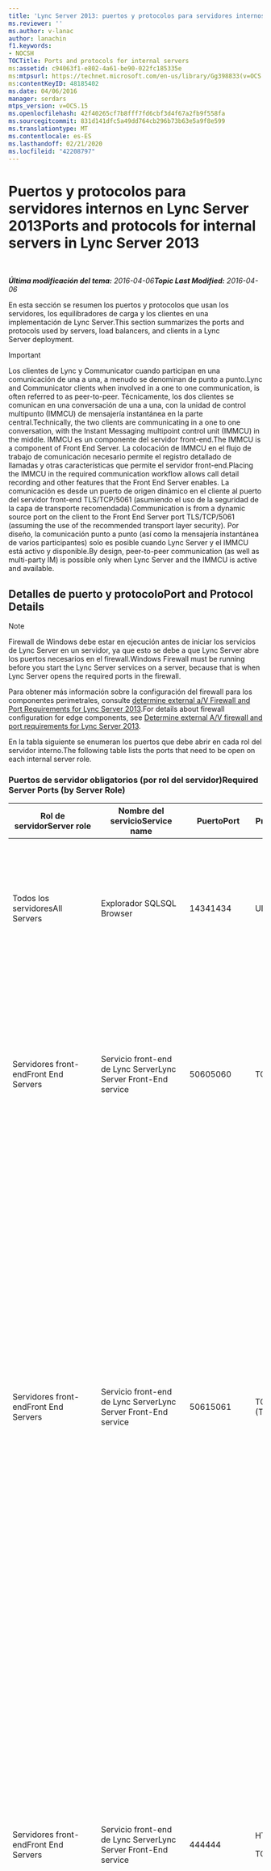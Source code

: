 ```yaml
---
title: 'Lync Server 2013: puertos y protocolos para servidores internos'
ms.reviewer: ''
ms.author: v-lanac
author: lanachin
f1.keywords:
- NOCSH
TOCTitle: Ports and protocols for internal servers
ms:assetid: c94063f1-e802-4a61-be90-022fc185335e
ms:mtpsurl: https://technet.microsoft.com/en-us/library/Gg398833(v=OCS.15)
ms:contentKeyID: 48185402
ms.date: 04/06/2016
manager: serdars
mtps_version: v=OCS.15
ms.openlocfilehash: 42f40265cf7b8fff7fd6cbf3d4f67a2fb9f558fa
ms.sourcegitcommit: 831d141dfc5a49dd764cb296b73b63e5a9f8e599
ms.translationtype: MT
ms.contentlocale: es-ES
ms.lasthandoff: 02/21/2020
ms.locfileid: "42208797"
---
```

<div data-xmlns="http://www.w3.org/1999/xhtml">

<div class="topic" data-xmlns="http://www.w3.org/1999/xhtml" data-msxsl="urn:schemas-microsoft-com:xslt" data-cs="https://msdn.microsoft.com/">

<div data-asp="https://msdn2.microsoft.com/asp">

# <a name="ports-and-protocols-for-internal-servers-in-lync-server-2013"></a><span data-ttu-id="689bd-102">Puertos y protocolos para servidores internos en Lync Server 2013</span><span class="sxs-lookup"><span data-stu-id="689bd-102">Ports and protocols for internal servers in Lync Server 2013</span></span>

</div>

<div id="mainSection">

<div id="mainBody">

<span> </span>

<span data-ttu-id="689bd-103">_**Última modificación del tema:** 2016-04-06_</span><span class="sxs-lookup"><span data-stu-id="689bd-103">_**Topic Last Modified:** 2016-04-06_</span></span>

<span data-ttu-id="689bd-104">En esta sección se resumen los puertos y protocolos que usan los servidores, los equilibradores de carga y los clientes en una implementación de Lync Server.</span><span class="sxs-lookup"><span data-stu-id="689bd-104">This section summarizes the ports and protocols used by servers, load balancers, and clients in a Lync Server deployment.</span></span>

<div>


> [!IMPORTANT]  
> <span data-ttu-id="689bd-105">Los clientes de Lync y Communicator cuando participan en una comunicación de una a una, a menudo se denominan de punto a punto.</span><span class="sxs-lookup"><span data-stu-id="689bd-105">Lync and Communicator clients when involved in a one to one communication, is often referred to as peer-to-peer.</span></span> <span data-ttu-id="689bd-106">Técnicamente, los dos clientes se comunican en una conversación de una a una, con la unidad de control multipunto (IMMCU) de mensajería instantánea en la parte central.</span><span class="sxs-lookup"><span data-stu-id="689bd-106">Technically, the two clients are communicating in a one to one conversation, with the Instant Messaging multipoint control unit (IMMCU) in the middle.</span></span> <span data-ttu-id="689bd-107">IMMCU es un componente del servidor front-end.</span><span class="sxs-lookup"><span data-stu-id="689bd-107">The IMMCU is a component of Front End Server.</span></span> <span data-ttu-id="689bd-108">La colocación de IMMCU en el flujo de trabajo de comunicación necesario permite el registro detallado de llamadas y otras características que permite el servidor front-end.</span><span class="sxs-lookup"><span data-stu-id="689bd-108">Placing the IMMCU in the required communication workflow allows call detail recording and other features that the Front End Server enables.</span></span> <span data-ttu-id="689bd-109">La comunicación es desde un puerto de origen dinámico en el cliente al puerto del servidor front-end TLS/TCP/5061 (asumiendo el uso de la seguridad de la capa de transporte recomendada).</span><span class="sxs-lookup"><span data-stu-id="689bd-109">Communication is from a dynamic source port on the client to the Front End Server port TLS/TCP/5061 (assuming the use of the recommended transport layer security).</span></span> <span data-ttu-id="689bd-110">Por diseño, la comunicación punto a punto (así como la mensajería instantánea de varios participantes) solo es posible cuando Lync Server y el IMMCU está activo y disponible.</span><span class="sxs-lookup"><span data-stu-id="689bd-110">By design, peer-to-peer communication (as well as multi-party IM) is possible only when Lync Server and the IMMCU is active and available.</span></span>



</div>

<div>

## <a name="port-and-protocol-details"></a><span data-ttu-id="689bd-111">Detalles de puerto y protocolo</span><span class="sxs-lookup"><span data-stu-id="689bd-111">Port and Protocol Details</span></span>

<div>


> [!NOTE]  
> <span data-ttu-id="689bd-112">Firewall de Windows debe estar en ejecución antes de iniciar los servicios de Lync Server en un servidor, ya que esto se debe a que Lync Server abre los puertos necesarios en el firewall.</span><span class="sxs-lookup"><span data-stu-id="689bd-112">Windows Firewall must be running before you start the Lync Server services on a server, because that is when Lync Server opens the required ports in the firewall.</span></span>



</div>

<span data-ttu-id="689bd-113">Para obtener más información sobre la configuración del firewall para los componentes perimetrales, consulte [determine external a/V Firewall and Port Requirements for Lync Server 2013](lync-server-2013-determine-external-a-v-firewall-and-port-requirements.md).</span><span class="sxs-lookup"><span data-stu-id="689bd-113">For details about firewall configuration for edge components, see [Determine external A/V firewall and port requirements for Lync Server 2013](lync-server-2013-determine-external-a-v-firewall-and-port-requirements.md).</span></span>

<span data-ttu-id="689bd-114">En la tabla siguiente se enumeran los puertos que debe abrir en cada rol del servidor interno.</span><span class="sxs-lookup"><span data-stu-id="689bd-114">The following table lists the ports that need to be open on each internal server role.</span></span>

### <a name="required-server-ports-by-server-role"></a><span data-ttu-id="689bd-115">Puertos de servidor obligatorios (por rol del servidor)</span><span class="sxs-lookup"><span data-stu-id="689bd-115">Required Server Ports (by Server Role)</span></span>

<table>
<colgroup>
<col style="width: 20%" />
<col style="width: 20%" />
<col style="width: 20%" />
<col style="width: 20%" />
<col style="width: 20%" />
</colgroup>
<thead>
<tr class="header">
<th><span data-ttu-id="689bd-116">Rol de servidor</span><span class="sxs-lookup"><span data-stu-id="689bd-116">Server role</span></span></th>
<th><span data-ttu-id="689bd-117">Nombre del servicio</span><span class="sxs-lookup"><span data-stu-id="689bd-117">Service name</span></span></th>
<th><span data-ttu-id="689bd-118">Puerto</span><span class="sxs-lookup"><span data-stu-id="689bd-118">Port</span></span></th>
<th><span data-ttu-id="689bd-119">Protocolo</span><span class="sxs-lookup"><span data-stu-id="689bd-119">Protocol</span></span></th>
<th><span data-ttu-id="689bd-120">Notas</span><span class="sxs-lookup"><span data-stu-id="689bd-120">Notes</span></span></th>
</tr>
</thead>
<tbody>
<tr class="odd">
<td><p><span data-ttu-id="689bd-121">Todos los servidores</span><span class="sxs-lookup"><span data-stu-id="689bd-121">All Servers</span></span></p></td>
<td><p><span data-ttu-id="689bd-122">Explorador SQL</span><span class="sxs-lookup"><span data-stu-id="689bd-122">SQL Browser</span></span></p></td>
<td><p><span data-ttu-id="689bd-123">1434</span><span class="sxs-lookup"><span data-stu-id="689bd-123">1434</span></span></p></td>
<td><p><span data-ttu-id="689bd-124">UDP</span><span class="sxs-lookup"><span data-stu-id="689bd-124">UDP</span></span></p></td>
<td><p><span data-ttu-id="689bd-125">Explorador SQL para la copia replicada local de la base de datos del almacén de administración central.</span><span class="sxs-lookup"><span data-stu-id="689bd-125">SQL Browser for the local replicated copy of the Central Management Store database.</span></span></p></td>
</tr>
<tr class="even">
<td><p><span data-ttu-id="689bd-126">Servidores front-end</span><span class="sxs-lookup"><span data-stu-id="689bd-126">Front End Servers</span></span></p></td>
<td><p><span data-ttu-id="689bd-127">Servicio front-end de Lync Server</span><span class="sxs-lookup"><span data-stu-id="689bd-127">Lync Server Front-End service</span></span></p></td>
<td><p><span data-ttu-id="689bd-128">5060</span><span class="sxs-lookup"><span data-stu-id="689bd-128">5060</span></span></p></td>
<td><p><span data-ttu-id="689bd-129">TCP</span><span class="sxs-lookup"><span data-stu-id="689bd-129">TCP</span></span></p></td>
<td><p><span data-ttu-id="689bd-130">Opcionalmente lo usan los servidores Standard Edition y front-end para rutas estáticas a servicios de confianza, como los servidores de control remoto de llamadas.</span><span class="sxs-lookup"><span data-stu-id="689bd-130">Optionally used by Standard Edition servers and Front End Servers for static routes to trusted services, such as remote call control servers.</span></span></p></td>
</tr>
<tr class="odd">
<td><p><span data-ttu-id="689bd-131">Servidores front-end</span><span class="sxs-lookup"><span data-stu-id="689bd-131">Front End Servers</span></span></p></td>
<td><p><span data-ttu-id="689bd-132">Servicio front-end de Lync Server</span><span class="sxs-lookup"><span data-stu-id="689bd-132">Lync Server Front-End service</span></span></p></td>
<td><p><span data-ttu-id="689bd-133">5061</span><span class="sxs-lookup"><span data-stu-id="689bd-133">5061</span></span></p></td>
<td><p><span data-ttu-id="689bd-134">TCP (TLS)</span><span class="sxs-lookup"><span data-stu-id="689bd-134">TCP (TLS)</span></span></p></td>
<td><p><span data-ttu-id="689bd-p102">Lo usan los servidores Standard Edition y los grupos de servidores front-end para todas la comunicaciones SIP internas entre los servidores (MTLS), para las comunicaciones SIP entre el cliente y del servidor (TLS) y para las comunicaciones entre los servidores front-end y los servidores de mediación (MTLS). También se usa para las comunicaciones con el servidor de supervisión.</span><span class="sxs-lookup"><span data-stu-id="689bd-p102">Used by Standard Edition servers and Front End pools for all internal SIP communications between servers (MTLS), for SIP communications between Server and Client (TLS) and for SIP communications between Front End Servers and Mediation Servers (MTLS). Also used for communications with Monitoring Server.</span></span></p></td>
</tr>
<tr class="even">
<td><p><span data-ttu-id="689bd-137">Servidores front-end</span><span class="sxs-lookup"><span data-stu-id="689bd-137">Front End Servers</span></span></p></td>
<td><p><span data-ttu-id="689bd-138">Servicio front-end de Lync Server</span><span class="sxs-lookup"><span data-stu-id="689bd-138">Lync Server Front-End service</span></span></p></td>
<td><p><span data-ttu-id="689bd-139">444</span><span class="sxs-lookup"><span data-stu-id="689bd-139">444</span></span></p></td>
<td><p><span data-ttu-id="689bd-140">HTTPS</span><span class="sxs-lookup"><span data-stu-id="689bd-140">HTTPS</span></span></p>
<p><span data-ttu-id="689bd-141">TCP</span><span class="sxs-lookup"><span data-stu-id="689bd-141">TCP</span></span></p></td>
<td><p><span data-ttu-id="689bd-142">Se usa para la comunicación HTTPS entre el foco (el componente de Lync Server que administra el estado de conferencia) y los servidores individuales.</span><span class="sxs-lookup"><span data-stu-id="689bd-142">Used for HTTPS communication between the Focus (the Lync Server component that manages conference state) and the individual servers.</span></span></p>
<p><span data-ttu-id="689bd-143">Este puerto también se usa para la comunicación TCP entre las aplicaciones de sucursal con funciones de supervivencia y los servidores front-end.</span><span class="sxs-lookup"><span data-stu-id="689bd-143">This port is also used for TCP communication between Survivable Branch Appliances and Front End Servers.</span></span></p></td>
</tr>
<tr class="odd">
<td><p><span data-ttu-id="689bd-144">Servidores front-end</span><span class="sxs-lookup"><span data-stu-id="689bd-144">Front End Servers</span></span></p></td>
<td><p><span data-ttu-id="689bd-145">Servicio front-end de Lync Server</span><span class="sxs-lookup"><span data-stu-id="689bd-145">Lync Server Front-End service</span></span></p></td>
<td><p><span data-ttu-id="689bd-146">135</span><span class="sxs-lookup"><span data-stu-id="689bd-146">135</span></span></p></td>
<td><p><span data-ttu-id="689bd-147">DCOM y llamada a procedimiento remoto (RPC)</span><span class="sxs-lookup"><span data-stu-id="689bd-147">DCOM and remote procedure call (RPC)</span></span></p></td>
<td><p><span data-ttu-id="689bd-148">Se usa para operaciones basadas en DCOM como la migración de los usuarios, la sincronización del replicador de usuarios y la sincronización de la libreta de direcciones.</span><span class="sxs-lookup"><span data-stu-id="689bd-148">Used for DCOM based operations such as Moving Users, User Replicator Synchronization, and Address Book Synchronization.</span></span></p></td>
</tr>
<tr class="even">
<td><p><span data-ttu-id="689bd-149">Servidores front-end</span><span class="sxs-lookup"><span data-stu-id="689bd-149">Front End Servers</span></span></p></td>
<td><p><span data-ttu-id="689bd-150">Servicio de conferencia de mensajería instantánea de Lync Server</span><span class="sxs-lookup"><span data-stu-id="689bd-150">Lync Server IM Conferencing service</span></span></p></td>
<td><p><span data-ttu-id="689bd-151">5062</span><span class="sxs-lookup"><span data-stu-id="689bd-151">5062</span></span></p></td>
<td><p><span data-ttu-id="689bd-152">TCP</span><span class="sxs-lookup"><span data-stu-id="689bd-152">TCP</span></span></p></td>
<td><p><span data-ttu-id="689bd-153">Se usa para las solicitudes SIP entrantes de las conferencias de mensajería instantánea.</span><span class="sxs-lookup"><span data-stu-id="689bd-153">Used for incoming SIP requests for instant messaging (IM) conferencing.</span></span></p></td>
</tr>
<tr class="odd">
<td><p><span data-ttu-id="689bd-154">Servidores front-end</span><span class="sxs-lookup"><span data-stu-id="689bd-154">Front End Servers</span></span></p></td>
<td><p><span data-ttu-id="689bd-155">Servicio de conferencia Web de Lync Server</span><span class="sxs-lookup"><span data-stu-id="689bd-155">Lync Server Web Conferencing service</span></span></p></td>
<td><p><span data-ttu-id="689bd-156">8057</span><span class="sxs-lookup"><span data-stu-id="689bd-156">8057</span></span></p></td>
<td><p><span data-ttu-id="689bd-157">TCP (TLS)</span><span class="sxs-lookup"><span data-stu-id="689bd-157">TCP (TLS)</span></span></p></td>
<td><p><span data-ttu-id="689bd-158">Se usa para escuchar las conexiones del Modelo de objetos compartidos persistentes (PSOM) desde un cliente.</span><span class="sxs-lookup"><span data-stu-id="689bd-158">Used to listen for Persistent Shared Object Model (PSOM) connections from client.</span></span></p></td>
</tr>
<tr class="even">
<td><p><span data-ttu-id="689bd-159">Servidores front-end</span><span class="sxs-lookup"><span data-stu-id="689bd-159">Front End Servers</span></span></p></td>
<td><p><span data-ttu-id="689bd-160">Servicio de compatibilidad con conferencias web de Lync Server</span><span class="sxs-lookup"><span data-stu-id="689bd-160">Lync Server Web Conferencing Compatibility service</span></span></p></td>
<td><p><span data-ttu-id="689bd-161">8058</span><span class="sxs-lookup"><span data-stu-id="689bd-161">8058</span></span></p></td>
<td><p><span data-ttu-id="689bd-162">TCP (TLS)</span><span class="sxs-lookup"><span data-stu-id="689bd-162">TCP (TLS)</span></span></p></td>
<td><p><span data-ttu-id="689bd-163">Se usa para escuchar las conexiones del modelo de objetos compartidos persistentes (PSOM) desde el cliente de Live Meeting y las versiones anteriores de Lync Server.</span><span class="sxs-lookup"><span data-stu-id="689bd-163">Used to listen for Persistent Shared Object Model (PSOM) connections from the Live Meeting client and previous versions of Lync Server.</span></span></p></td>
</tr>
<tr class="odd">
<td><p><span data-ttu-id="689bd-164">Servidores front-end</span><span class="sxs-lookup"><span data-stu-id="689bd-164">Front End Servers</span></span></p></td>
<td><p><span data-ttu-id="689bd-165">Servicio de conferencia de audio y vídeo de Lync Server</span><span class="sxs-lookup"><span data-stu-id="689bd-165">Lync Server Audio/Video Conferencing service</span></span></p></td>
<td><p><span data-ttu-id="689bd-166">5063</span><span class="sxs-lookup"><span data-stu-id="689bd-166">5063</span></span></p></td>
<td><p><span data-ttu-id="689bd-167">TCP</span><span class="sxs-lookup"><span data-stu-id="689bd-167">TCP</span></span></p></td>
<td><p><span data-ttu-id="689bd-168">Se usa para las solicitudes SIP entrantes de las conferencias de audio y vídeo (A/V).</span><span class="sxs-lookup"><span data-stu-id="689bd-168">Used for incoming SIP requests for audio/video (A/V) conferencing.</span></span></p></td>
</tr>
<tr class="even">
<td><p><span data-ttu-id="689bd-169">Servidores front-end</span><span class="sxs-lookup"><span data-stu-id="689bd-169">Front End Servers</span></span></p></td>
<td><p><span data-ttu-id="689bd-170">Servicio de conferencia de audio y vídeo de Lync Server</span><span class="sxs-lookup"><span data-stu-id="689bd-170">Lync Server Audio/Video Conferencing service</span></span></p></td>
<td><p><span data-ttu-id="689bd-171">57501-65535</span><span class="sxs-lookup"><span data-stu-id="689bd-171">57501-65535</span></span></p></td>
<td><p><span data-ttu-id="689bd-172">TCP/UDP</span><span class="sxs-lookup"><span data-stu-id="689bd-172">TCP/UDP</span></span></p></td>
<td><p><span data-ttu-id="689bd-173">Intervalo de puerto de medios usado para conferencias de vídeo.</span><span class="sxs-lookup"><span data-stu-id="689bd-173">Media port range used for video conferencing.</span></span></p></td>
</tr>
<tr class="odd">
<td><p><span data-ttu-id="689bd-174">Servidores front-end</span><span class="sxs-lookup"><span data-stu-id="689bd-174">Front End Servers</span></span></p></td>
<td><p><span data-ttu-id="689bd-175">Servicio de compatibilidad Web de Lync Server</span><span class="sxs-lookup"><span data-stu-id="689bd-175">Lync Server Web Compatibility service</span></span></p></td>
<td><p><span data-ttu-id="689bd-176">80</span><span class="sxs-lookup"><span data-stu-id="689bd-176">80</span></span></p></td>
<td><p><span data-ttu-id="689bd-177">HTTP</span><span class="sxs-lookup"><span data-stu-id="689bd-177">HTTP</span></span></p></td>
<td><p><span data-ttu-id="689bd-178">Se usa para la comunicación entre los servidores front-end y los FQDN (direcciones URL usadas por los componentes web IIS) cuando no se usa HTTPS.</span><span class="sxs-lookup"><span data-stu-id="689bd-178">Used for communication from Front End Servers to the web farm FQDNs (the URLs used by IIS web components) when HTTPS is not used.</span></span></p></td>
</tr>
<tr class="even">
<td><p><span data-ttu-id="689bd-179">Servidores front-end</span><span class="sxs-lookup"><span data-stu-id="689bd-179">Front End Servers</span></span></p></td>
<td><p><span data-ttu-id="689bd-180">Servicio de compatibilidad Web de Lync Server</span><span class="sxs-lookup"><span data-stu-id="689bd-180">Lync Server Web Compatibility service</span></span></p></td>
<td><p><span data-ttu-id="689bd-181">443</span><span class="sxs-lookup"><span data-stu-id="689bd-181">443</span></span></p></td>
<td><p><span data-ttu-id="689bd-182">HTTPS</span><span class="sxs-lookup"><span data-stu-id="689bd-182">HTTPS</span></span></p></td>
<td><p><span data-ttu-id="689bd-183">Se usa para la comunicación entre los servidores front-end y los FQDN de la granja de servidores web (direcciones URL usadas por los componentes web IIS).</span><span class="sxs-lookup"><span data-stu-id="689bd-183">Used for communication from Front End Servers to the web farm FQDNs (the URLs used by IIS web components).</span></span></p></td>
</tr>
<tr class="odd">
<td><p><span data-ttu-id="689bd-184">Servidores front-end</span><span class="sxs-lookup"><span data-stu-id="689bd-184">Front End Servers</span></span></p></td>
<td><p><span data-ttu-id="689bd-185">Servicio de compatibilidad Web de Lync Server</span><span class="sxs-lookup"><span data-stu-id="689bd-185">Lync Server Web Compatibility service</span></span></p></td>
<td><p><span data-ttu-id="689bd-186">8080</span><span class="sxs-lookup"><span data-stu-id="689bd-186">8080</span></span></p></td>
<td><p><span data-ttu-id="689bd-187">TCP y HTTP</span><span class="sxs-lookup"><span data-stu-id="689bd-187">TCP and HTTP</span></span></p></td>
<td><p><span data-ttu-id="689bd-188">Lo usan los componentes Web para el acceso externo.</span><span class="sxs-lookup"><span data-stu-id="689bd-188">Used by web components for external access.</span></span></p></td>
</tr>
<tr class="even">
<td><p><span data-ttu-id="689bd-189">Servidores front-end</span><span class="sxs-lookup"><span data-stu-id="689bd-189">Front End Servers</span></span></p></td>
<td><p><span data-ttu-id="689bd-190">Componente del servidor Web</span><span class="sxs-lookup"><span data-stu-id="689bd-190">Web server component</span></span></p></td>
<td><p><span data-ttu-id="689bd-191">4443</span><span class="sxs-lookup"><span data-stu-id="689bd-191">4443</span></span></p></td>
<td><p><span data-ttu-id="689bd-192">HTTPS</span><span class="sxs-lookup"><span data-stu-id="689bd-192">HTTPS</span></span></p></td>
<td><p><span data-ttu-id="689bd-193">HTTPS (desde proxy inverso) y comunicaciones entre grupos de servidores front-end de HTTPS para el inicio de sesión con detección automática.</span><span class="sxs-lookup"><span data-stu-id="689bd-193">HTTPS (from Reverse Proxy) and HTTPS Front End inter-pool communications for Autodiscover sign-in.</span></span></p></td>
</tr>
<tr class="odd">
<td><p><span data-ttu-id="689bd-194">Servidores front-end</span><span class="sxs-lookup"><span data-stu-id="689bd-194">Front End Servers</span></span></p></td>
<td><p><span data-ttu-id="689bd-195">Componente del servidor Web</span><span class="sxs-lookup"><span data-stu-id="689bd-195">Web server component</span></span></p></td>
<td><p><span data-ttu-id="689bd-196">8060</span><span class="sxs-lookup"><span data-stu-id="689bd-196">8060</span></span></p></td>
<td><p><span data-ttu-id="689bd-197">TCP (MTLS)</span><span class="sxs-lookup"><span data-stu-id="689bd-197">TCP (MTLS)</span></span></p></td>
<td></td>
</tr>
<tr class="even">
<td><p><span data-ttu-id="689bd-198">Servidores front-end</span><span class="sxs-lookup"><span data-stu-id="689bd-198">Front End Servers</span></span></p></td>
<td><p><span data-ttu-id="689bd-199">Componente del servidor Web</span><span class="sxs-lookup"><span data-stu-id="689bd-199">Web server component</span></span></p></td>
<td><p><span data-ttu-id="689bd-200">8061</span><span class="sxs-lookup"><span data-stu-id="689bd-200">8061</span></span></p></td>
<td><p><span data-ttu-id="689bd-201">TCP (MTLS)</span><span class="sxs-lookup"><span data-stu-id="689bd-201">TCP (MTLS)</span></span></p></td>
<td></td>
</tr>
<tr class="odd">
<td><p><span data-ttu-id="689bd-202">Servidores front-end</span><span class="sxs-lookup"><span data-stu-id="689bd-202">Front End Servers</span></span></p></td>
<td><p><span data-ttu-id="689bd-203">Componente de servicios de movilidad</span><span class="sxs-lookup"><span data-stu-id="689bd-203">Mobility Services component</span></span></p></td>
<td><p><span data-ttu-id="689bd-204">5086</span><span class="sxs-lookup"><span data-stu-id="689bd-204">5086</span></span></p></td>
<td><p><span data-ttu-id="689bd-205">TCP (MTLS)</span><span class="sxs-lookup"><span data-stu-id="689bd-205">TCP (MTLS)</span></span></p></td>
<td><p><span data-ttu-id="689bd-206">Puerto SIP usado por los procesos internos de Mobility Services</span><span class="sxs-lookup"><span data-stu-id="689bd-206">SIP port used by Mobility Services internal processes</span></span></p></td>
</tr>
<tr class="even">
<td><p><span data-ttu-id="689bd-207">Servidores front-end</span><span class="sxs-lookup"><span data-stu-id="689bd-207">Front End Servers</span></span></p></td>
<td><p><span data-ttu-id="689bd-208">Componente de servicios de movilidad</span><span class="sxs-lookup"><span data-stu-id="689bd-208">Mobility Services component</span></span></p></td>
<td><p><span data-ttu-id="689bd-209">5087</span><span class="sxs-lookup"><span data-stu-id="689bd-209">5087</span></span></p></td>
<td><p><span data-ttu-id="689bd-210">TCP (MTLS)</span><span class="sxs-lookup"><span data-stu-id="689bd-210">TCP (MTLS)</span></span></p></td>
<td><p><span data-ttu-id="689bd-211">Puerto SIP usado por los procesos internos de Mobility Services</span><span class="sxs-lookup"><span data-stu-id="689bd-211">SIP port used by Mobility Services internal processes</span></span></p></td>
</tr>
<tr class="odd">
<td><p><span data-ttu-id="689bd-212">Servidores front-end</span><span class="sxs-lookup"><span data-stu-id="689bd-212">Front End Servers</span></span></p></td>
<td><p><span data-ttu-id="689bd-213">Componente de servicios de movilidad</span><span class="sxs-lookup"><span data-stu-id="689bd-213">Mobility Services component</span></span></p></td>
<td><p><span data-ttu-id="689bd-214">443</span><span class="sxs-lookup"><span data-stu-id="689bd-214">443</span></span></p></td>
<td><p><span data-ttu-id="689bd-215">HTTPS</span><span class="sxs-lookup"><span data-stu-id="689bd-215">HTTPS</span></span></p></td>
<td></td>
</tr>
<tr class="even">
<td><p><span data-ttu-id="689bd-216">Servidores front-end</span><span class="sxs-lookup"><span data-stu-id="689bd-216">Front End Servers</span></span></p></td>
<td><p><span data-ttu-id="689bd-217">Servicio de operador de conferencia de Lync Server (Conferencia de acceso telefónico local)</span><span class="sxs-lookup"><span data-stu-id="689bd-217">Lync Server Conferencing Attendant service (dial-in conferencing)</span></span></p></td>
<td><p><span data-ttu-id="689bd-218">5064</span><span class="sxs-lookup"><span data-stu-id="689bd-218">5064</span></span></p></td>
<td><p><span data-ttu-id="689bd-219">TCP</span><span class="sxs-lookup"><span data-stu-id="689bd-219">TCP</span></span></p></td>
<td><p><span data-ttu-id="689bd-220">Se usa para las solicitudes SIP entrantes de las conferencias telefónicas.</span><span class="sxs-lookup"><span data-stu-id="689bd-220">Used for incoming SIP requests for dial-in conferencing.</span></span></p></td>
</tr>
<tr class="odd">
<td><p><span data-ttu-id="689bd-221">Servidores front-end</span><span class="sxs-lookup"><span data-stu-id="689bd-221">Front End Servers</span></span></p></td>
<td><p><span data-ttu-id="689bd-222">Servicio de operador de conferencia de Lync Server (Conferencia de acceso telefónico local)</span><span class="sxs-lookup"><span data-stu-id="689bd-222">Lync Server Conferencing Attendant service (dial-in conferencing)</span></span></p></td>
<td><p><span data-ttu-id="689bd-223">5072</span><span class="sxs-lookup"><span data-stu-id="689bd-223">5072</span></span></p></td>
<td><p><span data-ttu-id="689bd-224">TCP</span><span class="sxs-lookup"><span data-stu-id="689bd-224">TCP</span></span></p></td>
<td><p><span data-ttu-id="689bd-225">Se usa para las solicitudes SIP entrantes para el operador (llamadas de conferencia de acceso telefónico local).</span><span class="sxs-lookup"><span data-stu-id="689bd-225">Used for incoming SIP requests for Attendant (dial in conferencing).</span></span></p></td>
</tr>
<tr class="even">
<td><p><span data-ttu-id="689bd-226">Servidores front-end que también ejecutan un servidor de mediación instalado</span><span class="sxs-lookup"><span data-stu-id="689bd-226">Front End Servers that also run a Collocated Mediation Server</span></span></p></td>
<td><p><span data-ttu-id="689bd-227">Servicio de mediación de Lync Server</span><span class="sxs-lookup"><span data-stu-id="689bd-227">Lync Server Mediation service</span></span></p></td>
<td><p><span data-ttu-id="689bd-228">5070</span><span class="sxs-lookup"><span data-stu-id="689bd-228">5070</span></span></p></td>
<td><p><span data-ttu-id="689bd-229">TCP</span><span class="sxs-lookup"><span data-stu-id="689bd-229">TCP</span></span></p></td>
<td><p><span data-ttu-id="689bd-230">Lo usa el servidor de mediación para solicitudes entrantes desde el servidor front-end al servidor de mediación.</span><span class="sxs-lookup"><span data-stu-id="689bd-230">Used by the Mediation Server for incoming requests from the Front End Server to the Mediation Server.</span></span></p></td>
</tr>
<tr class="odd">
<td><p><span data-ttu-id="689bd-231">Servidores front-end que también ejecutan un servidor de mediación instalado</span><span class="sxs-lookup"><span data-stu-id="689bd-231">Front End Servers that also run a Collocated Mediation Server</span></span></p></td>
<td><p><span data-ttu-id="689bd-232">Servicio de mediación de Lync Server</span><span class="sxs-lookup"><span data-stu-id="689bd-232">Lync Server Mediation service</span></span></p></td>
<td><p><span data-ttu-id="689bd-233">5067</span><span class="sxs-lookup"><span data-stu-id="689bd-233">5067</span></span></p></td>
<td><p><span data-ttu-id="689bd-234">TCP (TLS)</span><span class="sxs-lookup"><span data-stu-id="689bd-234">TCP (TLS)</span></span></p></td>
<td><p><span data-ttu-id="689bd-235">Se usa para solicitudes SIP entrantes desde la puerta de enlace RTC al servidor de mediación.</span><span class="sxs-lookup"><span data-stu-id="689bd-235">Used for incoming SIP requests from the PSTN gateway to the Mediation Server.</span></span></p></td>
</tr>
<tr class="even">
<td><p><span data-ttu-id="689bd-236">Servidores front-end que también ejecutan un servidor de mediación instalado</span><span class="sxs-lookup"><span data-stu-id="689bd-236">Front End Servers that also run a Collocated Mediation Server</span></span></p></td>
<td><p><span data-ttu-id="689bd-237">Servicio de mediación de Lync Server</span><span class="sxs-lookup"><span data-stu-id="689bd-237">Lync Server Mediation service</span></span></p></td>
<td><p><span data-ttu-id="689bd-238">5068</span><span class="sxs-lookup"><span data-stu-id="689bd-238">5068</span></span></p></td>
<td><p><span data-ttu-id="689bd-239">TCP</span><span class="sxs-lookup"><span data-stu-id="689bd-239">TCP</span></span></p></td>
<td><p><span data-ttu-id="689bd-240">Se usa para solicitudes SIP entrantes desde la puerta de enlace RTC al servidor de mediación.</span><span class="sxs-lookup"><span data-stu-id="689bd-240">Used for incoming SIP requests from the PSTN gateway to the Mediation Server.</span></span></p></td>
</tr>
<tr class="odd">
<td><p><span data-ttu-id="689bd-241">Servidores front-end que también ejecutan un servidor de mediación instalado</span><span class="sxs-lookup"><span data-stu-id="689bd-241">Front End Servers that also run a Collocated Mediation Server</span></span></p></td>
<td><p><span data-ttu-id="689bd-242">Servicio de mediación de Lync Server</span><span class="sxs-lookup"><span data-stu-id="689bd-242">Lync Server Mediation service</span></span></p></td>
<td><p><span data-ttu-id="689bd-243">5081</span><span class="sxs-lookup"><span data-stu-id="689bd-243">5081</span></span></p></td>
<td><p><span data-ttu-id="689bd-244">TCP</span><span class="sxs-lookup"><span data-stu-id="689bd-244">TCP</span></span></p></td>
<td><p><span data-ttu-id="689bd-245">Se usa para solicitudes SIP salientes desde el servidor de mediación a la puerta de enlace RTC.</span><span class="sxs-lookup"><span data-stu-id="689bd-245">Used for outgoing SIP requests from the Mediation Server to the PSTN gateway.</span></span></p></td>
</tr>
<tr class="even">
<td><p><span data-ttu-id="689bd-246">Servidores front-end que también ejecutan un servidor de mediación instalado</span><span class="sxs-lookup"><span data-stu-id="689bd-246">Front End Servers that also run a Collocated Mediation Server</span></span></p></td>
<td><p><span data-ttu-id="689bd-247">Servicio de mediación de Lync Server</span><span class="sxs-lookup"><span data-stu-id="689bd-247">Lync Server Mediation service</span></span></p></td>
<td><p><span data-ttu-id="689bd-248">5082</span><span class="sxs-lookup"><span data-stu-id="689bd-248">5082</span></span></p></td>
<td><p><span data-ttu-id="689bd-249">TCP (TLS)</span><span class="sxs-lookup"><span data-stu-id="689bd-249">TCP (TLS)</span></span></p></td>
<td><p><span data-ttu-id="689bd-250">Se usa para solicitudes SIP salientes desde el servidor de mediación a la puerta de enlace RTC.</span><span class="sxs-lookup"><span data-stu-id="689bd-250">Used for outgoing SIP requests from the Mediation Server to the PSTN gateway.</span></span></p></td>
</tr>
<tr class="odd">
<td><p><span data-ttu-id="689bd-251">Servidores front-end</span><span class="sxs-lookup"><span data-stu-id="689bd-251">Front End Servers</span></span></p></td>
<td><p><span data-ttu-id="689bd-252">Servicio de uso compartido de aplicaciones de Lync Server</span><span class="sxs-lookup"><span data-stu-id="689bd-252">Lync Server Application Sharing service</span></span></p></td>
<td><p><span data-ttu-id="689bd-253">5065</span><span class="sxs-lookup"><span data-stu-id="689bd-253">5065</span></span></p></td>
<td><p><span data-ttu-id="689bd-254">TCP</span><span class="sxs-lookup"><span data-stu-id="689bd-254">TCP</span></span></p></td>
<td><p><span data-ttu-id="689bd-255">Se usa para las solicitudes de escucha SIP entrantes para compartir las aplicaciones.</span><span class="sxs-lookup"><span data-stu-id="689bd-255">Used for incoming SIP listening requests for application sharing.</span></span></p></td>
</tr>
<tr class="even">
<td><p><span data-ttu-id="689bd-256">Servidores front-end</span><span class="sxs-lookup"><span data-stu-id="689bd-256">Front End Servers</span></span></p></td>
<td><p><span data-ttu-id="689bd-257">Servicio de uso compartido de aplicaciones de Lync Server</span><span class="sxs-lookup"><span data-stu-id="689bd-257">Lync Server Application Sharing service</span></span></p></td>
<td><p><span data-ttu-id="689bd-258">49152-65535</span><span class="sxs-lookup"><span data-stu-id="689bd-258">49152-65535</span></span></p></td>
<td><p><span data-ttu-id="689bd-259">TCP</span><span class="sxs-lookup"><span data-stu-id="689bd-259">TCP</span></span></p></td>
<td><p><span data-ttu-id="689bd-260">Intervalo de puerto de medios usado para compartir aplicaciones.</span><span class="sxs-lookup"><span data-stu-id="689bd-260">Media port range used for application sharing.</span></span></p></td>
</tr>
<tr class="odd">
<td><p><span data-ttu-id="689bd-261">Servidores front-end</span><span class="sxs-lookup"><span data-stu-id="689bd-261">Front End Servers</span></span></p></td>
<td><p><span data-ttu-id="689bd-262">Servicio de anuncio de conferencia de Lync Server</span><span class="sxs-lookup"><span data-stu-id="689bd-262">Lync Server Conferencing Announcement service</span></span></p></td>
<td><p><span data-ttu-id="689bd-263">5073</span><span class="sxs-lookup"><span data-stu-id="689bd-263">5073</span></span></p></td>
<td><p><span data-ttu-id="689bd-264">TCP</span><span class="sxs-lookup"><span data-stu-id="689bd-264">TCP</span></span></p></td>
<td><p><span data-ttu-id="689bd-265">Se usa para las solicitudes SIP entrantes para el servicio de anuncio de conferencia de Lync Server (es decir, para las conferencias de acceso telefónico local).</span><span class="sxs-lookup"><span data-stu-id="689bd-265">Used for incoming SIP requests for the Lync Server Conferencing Announcement service (that is, for dial-in conferencing).</span></span></p></td>
</tr>
<tr class="even">
<td><p><span data-ttu-id="689bd-266">Servidores front-end</span><span class="sxs-lookup"><span data-stu-id="689bd-266">Front End Servers</span></span></p></td>
<td><p><span data-ttu-id="689bd-267">Servicio de estacionamiento de llamadas de Lync Server</span><span class="sxs-lookup"><span data-stu-id="689bd-267">Lync Server Call Park service</span></span></p></td>
<td><p><span data-ttu-id="689bd-268">5075</span><span class="sxs-lookup"><span data-stu-id="689bd-268">5075</span></span></p></td>
<td><p><span data-ttu-id="689bd-269">TCP</span><span class="sxs-lookup"><span data-stu-id="689bd-269">TCP</span></span></p></td>
<td><p><span data-ttu-id="689bd-270">Se usa para las solicitudes SIP entrantes de la aplicación Estacionamiento de llamadas.</span><span class="sxs-lookup"><span data-stu-id="689bd-270">Used for incoming SIP requests for the Call Park application.</span></span></p></td>
</tr>
<tr class="odd">
<td><p><span data-ttu-id="689bd-271">Servidores front-end</span><span class="sxs-lookup"><span data-stu-id="689bd-271">Front End Servers</span></span></p></td>
<td><p><span data-ttu-id="689bd-272">Servicio de prueba de audio de Lync Server</span><span class="sxs-lookup"><span data-stu-id="689bd-272">Lync Server Audio Test service</span></span></p></td>
<td><p><span data-ttu-id="689bd-273">5076</span><span class="sxs-lookup"><span data-stu-id="689bd-273">5076</span></span></p></td>
<td><p><span data-ttu-id="689bd-274">TCP</span><span class="sxs-lookup"><span data-stu-id="689bd-274">TCP</span></span></p></td>
<td><p><span data-ttu-id="689bd-275">Se usa para las solicitudes SIP entrantes del servicio de prueba de audio.</span><span class="sxs-lookup"><span data-stu-id="689bd-275">Used for incoming SIP requests for the Audio Test service.</span></span></p></td>
</tr>
<tr class="even">
<td><p><span data-ttu-id="689bd-276">Servidores front-end</span><span class="sxs-lookup"><span data-stu-id="689bd-276">Front End Servers</span></span></p></td>
<td><p><span data-ttu-id="689bd-277">No aplicable</span><span class="sxs-lookup"><span data-stu-id="689bd-277">Not applicable</span></span></p></td>
<td><p><span data-ttu-id="689bd-278">5066</span><span class="sxs-lookup"><span data-stu-id="689bd-278">5066</span></span></p></td>
<td><p><span data-ttu-id="689bd-279">TCP</span><span class="sxs-lookup"><span data-stu-id="689bd-279">TCP</span></span></p></td>
<td><p><span data-ttu-id="689bd-280">Se usa para la puerta de enlace 9-1-1 mejorado (E9-1-1) saliente</span><span class="sxs-lookup"><span data-stu-id="689bd-280">Used for outbound Enhanced 9-1-1 (E9-1-1) gateway.</span></span></p></td>
</tr>
<tr class="odd">
<td><p><span data-ttu-id="689bd-281">Servidores front-end</span><span class="sxs-lookup"><span data-stu-id="689bd-281">Front End Servers</span></span></p></td>
<td><p><span data-ttu-id="689bd-282">Servicio de grupo de respuesta de Lync Server</span><span class="sxs-lookup"><span data-stu-id="689bd-282">Lync Server Response Group service</span></span></p></td>
<td><p><span data-ttu-id="689bd-283">5071</span><span class="sxs-lookup"><span data-stu-id="689bd-283">5071</span></span></p></td>
<td><p><span data-ttu-id="689bd-284">TCP</span><span class="sxs-lookup"><span data-stu-id="689bd-284">TCP</span></span></p></td>
<td><p><span data-ttu-id="689bd-285">Se usa para las solicitudes SIP entrantes de la aplicación Grupo de respuesta.</span><span class="sxs-lookup"><span data-stu-id="689bd-285">Used for incoming SIP requests for the Response Group application.</span></span></p></td>
</tr>
<tr class="even">
<td><p><span data-ttu-id="689bd-286">Servidores front-end</span><span class="sxs-lookup"><span data-stu-id="689bd-286">Front End Servers</span></span></p></td>
<td><p><span data-ttu-id="689bd-287">Servicio de grupo de respuesta de Lync Server</span><span class="sxs-lookup"><span data-stu-id="689bd-287">Lync Server Response Group service</span></span></p></td>
<td><p><span data-ttu-id="689bd-288">8404</span><span class="sxs-lookup"><span data-stu-id="689bd-288">8404</span></span></p></td>
<td><p><span data-ttu-id="689bd-289">TCP (MTLS)</span><span class="sxs-lookup"><span data-stu-id="689bd-289">TCP (MTLS)</span></span></p></td>
<td><p><span data-ttu-id="689bd-290">Se usa para las solicitudes SIP entrantes de la aplicación Grupo de respuesta.</span><span class="sxs-lookup"><span data-stu-id="689bd-290">Used for incoming SIP requests for the Response Group application.</span></span></p></td>
</tr>
<tr class="odd">
<td><p><span data-ttu-id="689bd-291">Servidores front-end</span><span class="sxs-lookup"><span data-stu-id="689bd-291">Front End Servers</span></span></p></td>
<td><p><span data-ttu-id="689bd-292">Servicio de directiva de ancho de banda de Lync Server</span><span class="sxs-lookup"><span data-stu-id="689bd-292">Lync Server Bandwidth Policy Service</span></span></p></td>
<td><p><span data-ttu-id="689bd-293">5080</span><span class="sxs-lookup"><span data-stu-id="689bd-293">5080</span></span></p></td>
<td><p><span data-ttu-id="689bd-294">TCP</span><span class="sxs-lookup"><span data-stu-id="689bd-294">TCP</span></span></p></td>
<td><p><span data-ttu-id="689bd-295">Lo usa el servicio de directiva de ancho de banda del tráfico TURN perimetral A/V para el control de admisión de llamadas.</span><span class="sxs-lookup"><span data-stu-id="689bd-295">Used for call admission control by the Bandwidth Policy service for A/V Edge TURN traffic.</span></span></p></td>
</tr>
<tr class="even">
<td><p><span data-ttu-id="689bd-296">Servidores front-end</span><span class="sxs-lookup"><span data-stu-id="689bd-296">Front End Servers</span></span></p></td>
<td><p><span data-ttu-id="689bd-297">Servicio de directiva de ancho de banda de Lync Server</span><span class="sxs-lookup"><span data-stu-id="689bd-297">Lync Server Bandwidth Policy Service</span></span></p></td>
<td><p><span data-ttu-id="689bd-298">448</span><span class="sxs-lookup"><span data-stu-id="689bd-298">448</span></span></p></td>
<td><p><span data-ttu-id="689bd-299">TCP</span><span class="sxs-lookup"><span data-stu-id="689bd-299">TCP</span></span></p></td>
<td><p><span data-ttu-id="689bd-300">Se usa para el control de admisión de llamadas por el servicio de directiva de ancho de banda de Lync Server.</span><span class="sxs-lookup"><span data-stu-id="689bd-300">Used for call admission control by the Lync Server Bandwidth Policy Service.</span></span></p></td>
</tr>
<tr class="odd">
<td><p><span data-ttu-id="689bd-301">Servidores front-end donde reside el almacén de administración central</span><span class="sxs-lookup"><span data-stu-id="689bd-301">Front End Servers where the Central Management store resides</span></span></p></td>
<td><p><span data-ttu-id="689bd-302">Agente de replicador maestro de Microsoft Lync Server</span><span class="sxs-lookup"><span data-stu-id="689bd-302">Lync Server Master Replicator Agent service</span></span></p></td>
<td><p><span data-ttu-id="689bd-303">445</span><span class="sxs-lookup"><span data-stu-id="689bd-303">445</span></span></p></td>
<td><p><span data-ttu-id="689bd-304">TCP</span><span class="sxs-lookup"><span data-stu-id="689bd-304">TCP</span></span></p></td>
<td><p><span data-ttu-id="689bd-305">Se usa para insertar los datos de configuración desde el almacén de administración central en los servidores que ejecutan Lync Server.</span><span class="sxs-lookup"><span data-stu-id="689bd-305">Used to push configuration data from the Central Management store to servers running Lync Server.</span></span></p></td>
</tr>
<tr class="even">
<td><p><span data-ttu-id="689bd-306">Todos los servidores</span><span class="sxs-lookup"><span data-stu-id="689bd-306">All Servers</span></span></p></td>
<td><p><span data-ttu-id="689bd-307">Explorador SQL</span><span class="sxs-lookup"><span data-stu-id="689bd-307">SQL Browser</span></span></p></td>
<td><p><span data-ttu-id="689bd-308">1434</span><span class="sxs-lookup"><span data-stu-id="689bd-308">1434</span></span></p></td>
<td><p><span data-ttu-id="689bd-309">UDP</span><span class="sxs-lookup"><span data-stu-id="689bd-309">UDP</span></span></p></td>
<td><p><span data-ttu-id="689bd-310">Explorador SQL para la copia replicada local de los datos del almacén de administración central en la instancia local de SQL Server</span><span class="sxs-lookup"><span data-stu-id="689bd-310">SQL Browser for local replicated copy of Central Management store data in local SQL Server instance</span></span></p></td>
</tr>
<tr class="odd">
<td><p><span data-ttu-id="689bd-311">Todos los usuarios internos</span><span class="sxs-lookup"><span data-stu-id="689bd-311">All internal servers</span></span></p></td>
<td><p><span data-ttu-id="689bd-312">Varios</span><span class="sxs-lookup"><span data-stu-id="689bd-312">Various</span></span></p></td>
<td><p><span data-ttu-id="689bd-313">49152-57500</span><span class="sxs-lookup"><span data-stu-id="689bd-313">49152-57500</span></span></p></td>
<td><p><span data-ttu-id="689bd-314">TCP/UDP</span><span class="sxs-lookup"><span data-stu-id="689bd-314">TCP/UDP</span></span></p></td>
<td><p><span data-ttu-id="689bd-315">El intervalo de puerto de medios se usa para audioconferencias en todos los servidores internos.</span><span class="sxs-lookup"><span data-stu-id="689bd-315">Media port range used for audio conferencing on all internal servers.</span></span> <span data-ttu-id="689bd-316">Usada por todos los servidores que terminan audio: servidores front-end (para el servicio de operador de conferencia de Lync Server, el servicio de anuncio de conferencia de Lync Server y el servicio de conferencia de audio y vídeo de Lync Server) y el servidor de mediación.</span><span class="sxs-lookup"><span data-stu-id="689bd-316">Used by all servers that terminate audio: Front End Servers (for Lync Server Conferencing Attendant service, Lync Server Conferencing Announcement service, and Lync Server Audio/Video Conferencing service), and Mediation Server.</span></span></p></td>
</tr>
<tr class="even">
<td><p><span data-ttu-id="689bd-317">Servidores de Office Web Apps</span><span class="sxs-lookup"><span data-stu-id="689bd-317">Office Web Apps Servers</span></span></p></td>
<td></td>
<td><p><span data-ttu-id="689bd-318">443</span><span class="sxs-lookup"><span data-stu-id="689bd-318">443</span></span></p></td>
<td></td>
<td><p><span data-ttu-id="689bd-319">Se usa en Lync Server 2013 para conectarse a Office Web Apps Server.</span><span class="sxs-lookup"><span data-stu-id="689bd-319">Used by Lync Server 2013 to connect to Office Web Apps Server.</span></span></p></td>
</tr>
<tr class="odd">
<td><p><span data-ttu-id="689bd-320">Reparto</span><span class="sxs-lookup"><span data-stu-id="689bd-320">Directors</span></span></p></td>
<td><p><span data-ttu-id="689bd-321">Servicio front-end de Lync Server</span><span class="sxs-lookup"><span data-stu-id="689bd-321">Lync Server Front-End service</span></span></p></td>
<td><p><span data-ttu-id="689bd-322">5060</span><span class="sxs-lookup"><span data-stu-id="689bd-322">5060</span></span></p></td>
<td><p><span data-ttu-id="689bd-323">TCP</span><span class="sxs-lookup"><span data-stu-id="689bd-323">TCP</span></span></p></td>
<td><p><span data-ttu-id="689bd-324">Se usa opcionalmente para rutas estáticas a servicios de confianza, como los servidores de control remoto de llamadas.</span><span class="sxs-lookup"><span data-stu-id="689bd-324">Optionally used for static routes to trusted services, such as remote call control servers.</span></span></p></td>
</tr>
<tr class="even">
<td><p><span data-ttu-id="689bd-325">Reparto</span><span class="sxs-lookup"><span data-stu-id="689bd-325">Directors</span></span></p></td>
<td><p><span data-ttu-id="689bd-326">Servicio front-end de Lync Server</span><span class="sxs-lookup"><span data-stu-id="689bd-326">Lync Server Front-End service</span></span></p></td>
<td><p><span data-ttu-id="689bd-327">444</span><span class="sxs-lookup"><span data-stu-id="689bd-327">444</span></span></p></td>
<td><p><span data-ttu-id="689bd-328">HTTPS</span><span class="sxs-lookup"><span data-stu-id="689bd-328">HTTPS</span></span></p>
<p><span data-ttu-id="689bd-329">TCP</span><span class="sxs-lookup"><span data-stu-id="689bd-329">TCP</span></span></p></td>
<td><p><span data-ttu-id="689bd-330">Comunicación entre servidores front-end y director.</span><span class="sxs-lookup"><span data-stu-id="689bd-330">Inter-server communication between Front End and Director.</span></span> <span data-ttu-id="689bd-331">Además, la publicación de certificados de cliente (para los servidores front-end) o la validación si ya se ha publicado el certificado de cliente.</span><span class="sxs-lookup"><span data-stu-id="689bd-331">Additionally, client certificate publish (to Front End Servers) or validate if the client certificate has already been published.</span></span></p></td>
</tr>
<tr class="odd">
<td><p><span data-ttu-id="689bd-332">Reparto</span><span class="sxs-lookup"><span data-stu-id="689bd-332">Directors</span></span></p></td>
<td><p><span data-ttu-id="689bd-333">Servicio de compatibilidad Web de Lync Server</span><span class="sxs-lookup"><span data-stu-id="689bd-333">Lync Server Web Compatibility service</span></span></p></td>
<td><p><span data-ttu-id="689bd-334">80</span><span class="sxs-lookup"><span data-stu-id="689bd-334">80</span></span></p></td>
<td><p><span data-ttu-id="689bd-335">TCP</span><span class="sxs-lookup"><span data-stu-id="689bd-335">TCP</span></span></p></td>
<td><p><span data-ttu-id="689bd-p105">Se usa para la comunicación inicial desde los directores a los FQDN de la granja de servidores web (direcciones URL usadas por los componentes web IIS). En condiciones normales, cambiará a tráfico HTTPS usando el puerto 443 y el tipo de protocolo TCP.</span><span class="sxs-lookup"><span data-stu-id="689bd-p105">Used for initial communication from Directors to the web farm FQDNs (the URLs used by IIS web components). In normal operation, will switch to HTTPS traffic, using port 443 and protocol type TCP.</span></span></p></td>
</tr>
<tr class="even">
<td><p><span data-ttu-id="689bd-338">Reparto</span><span class="sxs-lookup"><span data-stu-id="689bd-338">Directors</span></span></p></td>
<td><p><span data-ttu-id="689bd-339">Servicio de compatibilidad Web de Lync Server</span><span class="sxs-lookup"><span data-stu-id="689bd-339">Lync Server Web Compatibility service</span></span></p></td>
<td><p><span data-ttu-id="689bd-340">443</span><span class="sxs-lookup"><span data-stu-id="689bd-340">443</span></span></p></td>
<td><p><span data-ttu-id="689bd-341">HTTPS</span><span class="sxs-lookup"><span data-stu-id="689bd-341">HTTPS</span></span></p></td>
<td><p><span data-ttu-id="689bd-342">Se usa para la comunicación desde los directores a los FQDN de la granja de servidores web (direcciones URL usadas por los componentes web IIS).</span><span class="sxs-lookup"><span data-stu-id="689bd-342">Used for communication from Directors to the web farm FQDNs (the URLs used by IIS web components).</span></span></p></td>
</tr>
<tr class="odd">
<td><p><span data-ttu-id="689bd-343">Reparto</span><span class="sxs-lookup"><span data-stu-id="689bd-343">Directors</span></span></p></td>
<td><p><span data-ttu-id="689bd-344">Servicio front-end de Lync Server</span><span class="sxs-lookup"><span data-stu-id="689bd-344">Lync Server Front-End service</span></span></p></td>
<td><p><span data-ttu-id="689bd-345">5061</span><span class="sxs-lookup"><span data-stu-id="689bd-345">5061</span></span></p></td>
<td><p><span data-ttu-id="689bd-346">TCP</span><span class="sxs-lookup"><span data-stu-id="689bd-346">TCP</span></span></p></td>
<td><p><span data-ttu-id="689bd-347">Se usa para comunicaciones internas entre servidores y para conexiones de cliente.</span><span class="sxs-lookup"><span data-stu-id="689bd-347">Used for internal communications between servers and for client connections.</span></span></p></td>
</tr>
<tr class="even">
<td><p><span data-ttu-id="689bd-348">Servidores de mediación</span><span class="sxs-lookup"><span data-stu-id="689bd-348">Mediation Servers</span></span></p></td>
<td><p><span data-ttu-id="689bd-349">Servicio de mediación de Lync Server</span><span class="sxs-lookup"><span data-stu-id="689bd-349">Lync Server Mediation service</span></span></p></td>
<td><p><span data-ttu-id="689bd-350">5070</span><span class="sxs-lookup"><span data-stu-id="689bd-350">5070</span></span></p></td>
<td><p><span data-ttu-id="689bd-351">TCP</span><span class="sxs-lookup"><span data-stu-id="689bd-351">TCP</span></span></p></td>
<td><p><span data-ttu-id="689bd-352">Lo usa el servidor de mediación para solicitudes entrantes desde el servidor front-end.</span><span class="sxs-lookup"><span data-stu-id="689bd-352">Used by the Mediation Server for incoming requests from the Front End Server.</span></span></p></td>
</tr>
<tr class="odd">
<td><p><span data-ttu-id="689bd-353">Servidores de mediación</span><span class="sxs-lookup"><span data-stu-id="689bd-353">Mediation Servers</span></span></p></td>
<td><p><span data-ttu-id="689bd-354">Servicio de mediación de Lync Server</span><span class="sxs-lookup"><span data-stu-id="689bd-354">Lync Server Mediation service</span></span></p></td>
<td><p><span data-ttu-id="689bd-355">5067</span><span class="sxs-lookup"><span data-stu-id="689bd-355">5067</span></span></p></td>
<td><p><span data-ttu-id="689bd-356">TCP (TLS)</span><span class="sxs-lookup"><span data-stu-id="689bd-356">TCP (TLS)</span></span></p></td>
<td><p><span data-ttu-id="689bd-357">Se usa para solicitudes SIP entrantes desde la puerta de enlace RTC.</span><span class="sxs-lookup"><span data-stu-id="689bd-357">Used for incoming SIP requests from the PSTN gateway.</span></span></p></td>
</tr>
<tr class="even">
<td><p><span data-ttu-id="689bd-358">Servidores de mediación</span><span class="sxs-lookup"><span data-stu-id="689bd-358">Mediation Servers</span></span></p></td>
<td><p><span data-ttu-id="689bd-359">Servicio de mediación de Lync Server</span><span class="sxs-lookup"><span data-stu-id="689bd-359">Lync Server Mediation service</span></span></p></td>
<td><p><span data-ttu-id="689bd-360">5068</span><span class="sxs-lookup"><span data-stu-id="689bd-360">5068</span></span></p></td>
<td><p><span data-ttu-id="689bd-361">TCP</span><span class="sxs-lookup"><span data-stu-id="689bd-361">TCP</span></span></p></td>
<td><p><span data-ttu-id="689bd-362">Se usa para solicitudes SIP entrantes desde la puerta de enlace RTC.</span><span class="sxs-lookup"><span data-stu-id="689bd-362">Used for incoming SIP requests from the PSTN gateway.</span></span></p></td>
</tr>
<tr class="odd">
<td><p><span data-ttu-id="689bd-363">Servidores de mediación</span><span class="sxs-lookup"><span data-stu-id="689bd-363">Mediation Servers</span></span></p></td>
<td><p><span data-ttu-id="689bd-364">Servicio de mediación de Lync Server</span><span class="sxs-lookup"><span data-stu-id="689bd-364">Lync Server Mediation service</span></span></p></td>
<td><p><span data-ttu-id="689bd-365">5070</span><span class="sxs-lookup"><span data-stu-id="689bd-365">5070</span></span></p></td>
<td><p><span data-ttu-id="689bd-366">TCP (MTLS)</span><span class="sxs-lookup"><span data-stu-id="689bd-366">TCP (MTLS)</span></span></p></td>
<td><p><span data-ttu-id="689bd-367">Se usa para solicitudes SIP desde los servidores front-end.</span><span class="sxs-lookup"><span data-stu-id="689bd-367">Used for SIP requests from the Front End Servers.</span></span></p></td>
</tr>
<tr class="even">
<td><p><span data-ttu-id="689bd-368">Servidor front-end de chat persistente</span><span class="sxs-lookup"><span data-stu-id="689bd-368">Persistent Chat Front End Server</span></span></p></td>
<td><p><span data-ttu-id="689bd-369">SIP de chat persistente</span><span class="sxs-lookup"><span data-stu-id="689bd-369">Persistent Chat SIP</span></span></p></td>
<td><p><span data-ttu-id="689bd-370">5041</span><span class="sxs-lookup"><span data-stu-id="689bd-370">5041</span></span></p></td>
<td><p><span data-ttu-id="689bd-371">TCP (MTLS)</span><span class="sxs-lookup"><span data-stu-id="689bd-371">TCP (MTLS)</span></span></p></td>
<td></td>
</tr>
<tr class="odd">
<td><p><span data-ttu-id="689bd-372">Servidor front-end de chat persistente</span><span class="sxs-lookup"><span data-stu-id="689bd-372">Persistent Chat Front End Server</span></span></p></td>
<td><p><span data-ttu-id="689bd-373">Chat persistente Windows Communication Foundation (WCF)</span><span class="sxs-lookup"><span data-stu-id="689bd-373">Persistent Chat Windows Communication Foundation (WCF)</span></span></p></td>
<td><p><span data-ttu-id="689bd-374">881</span><span class="sxs-lookup"><span data-stu-id="689bd-374">881</span></span></p></td>
<td><p><span data-ttu-id="689bd-375">TCP (TLS) y TCP (MTLS)</span><span class="sxs-lookup"><span data-stu-id="689bd-375">TCP (TLS) and TCP (MTLS)</span></span></p></td>
<td></td>
</tr>
<tr class="even">
<td><p><span data-ttu-id="689bd-376">Servidor front-end de chat persistente</span><span class="sxs-lookup"><span data-stu-id="689bd-376">Persistent Chat Front End Server</span></span></p></td>
<td><p><span data-ttu-id="689bd-377">Servicio de transferencia de archivos de chat persistente</span><span class="sxs-lookup"><span data-stu-id="689bd-377">Persistent Chat File Transfer Service</span></span></p></td>
<td><p><span data-ttu-id="689bd-378">443</span><span class="sxs-lookup"><span data-stu-id="689bd-378">443</span></span></p></td>
<td><p><span data-ttu-id="689bd-379">TCP (TLS)</span><span class="sxs-lookup"><span data-stu-id="689bd-379">TCP (TLS)</span></span></p></td>
<td></td>
</tr>
</tbody>
</table>


<div>


> [!NOTE]  
> <span data-ttu-id="689bd-380">Algunos escenarios de control remoto de llamadas requieren una conexión entre el servidor front-end o el director y la PBX.</span><span class="sxs-lookup"><span data-stu-id="689bd-380">Some remote call control scenarios require a TCP connection between the Front End Server or Director and the PBX.</span></span> <span data-ttu-id="689bd-381">Aunque Lync Server ya no usa el puerto TCP 5060, durante la implementación de control remoto de llamadas, se crea una configuración de servidor de confianza, que asocia el FQDN del servidor de línea RCC con el puerto TCP que el director o el servidor front-end usará para conectarse al sistema PBX.</span><span class="sxs-lookup"><span data-stu-id="689bd-381">Although Lync Server no longer uses TCP port 5060, during remote call control deployment you create a trusted server configuration, which associates the RCC Line Server FQDN with the TCP port that the Front End Server or Director will use to connect to the PBX system.</span></span> <span data-ttu-id="689bd-382">Para obtener más información, consulte el cmdlet <STRONG>CsTrustedApplicationComputer</STRONG> en la documentación del shell de administración de Lync Server.</span><span class="sxs-lookup"><span data-stu-id="689bd-382">For details, see the <STRONG>CsTrustedApplicationComputer</STRONG> cmdlet in the Lync Server Management Shell documentation.</span></span>



</div>

<span data-ttu-id="689bd-383">Para los grupos de servidores que solo usan equilibrio de carga de hardware (no equilibrio de carga de DNS), en la siguiente tabla se muestran los puertos que necesitan para abrir los equilibradores de carga de hardware.</span><span class="sxs-lookup"><span data-stu-id="689bd-383">For your pools that use only hardware load balancing (not DNS load balancing), the following table shows the ports that need to open the hardware load balancers.</span></span>

### <a name="hardware-load-balancer-ports-if-using-only-hardware-load-balancing"></a><span data-ttu-id="689bd-384">Puertos del equilibrador de carga de hardware si solo usa equilibrio de carga de hardware</span><span class="sxs-lookup"><span data-stu-id="689bd-384">Hardware Load Balancer Ports if Using Only Hardware Load Balancing</span></span>

<table>
<colgroup>
<col style="width: 33%" />
<col style="width: 33%" />
<col style="width: 33%" />
</colgroup>
<thead>
<tr class="header">
<th><span data-ttu-id="689bd-385">Equilibrador de carga</span><span class="sxs-lookup"><span data-stu-id="689bd-385">Load Balancer</span></span></th>
<th><span data-ttu-id="689bd-386">Puerto</span><span class="sxs-lookup"><span data-stu-id="689bd-386">Port</span></span></th>
<th><span data-ttu-id="689bd-387">Protocolo</span><span class="sxs-lookup"><span data-stu-id="689bd-387">Protocol</span></span></th>
</tr>
</thead>
<tbody>
<tr class="odd">
<td><p><span data-ttu-id="689bd-388">Equilibrador de carga del servidor front-end</span><span class="sxs-lookup"><span data-stu-id="689bd-388">Front End Server load balancer</span></span></p></td>
<td><p><span data-ttu-id="689bd-389">5061</span><span class="sxs-lookup"><span data-stu-id="689bd-389">5061</span></span></p></td>
<td><p><span data-ttu-id="689bd-390">TCP (TLS)</span><span class="sxs-lookup"><span data-stu-id="689bd-390">TCP (TLS)</span></span></p></td>
</tr>
<tr class="even">
<td><p><span data-ttu-id="689bd-391">Equilibrador de carga del servidor front-end</span><span class="sxs-lookup"><span data-stu-id="689bd-391">Front End Server load balancer</span></span></p></td>
<td><p><span data-ttu-id="689bd-392">444</span><span class="sxs-lookup"><span data-stu-id="689bd-392">444</span></span></p></td>
<td><p><span data-ttu-id="689bd-393">HTTPS</span><span class="sxs-lookup"><span data-stu-id="689bd-393">HTTPS</span></span></p></td>
</tr>
<tr class="odd">
<td><p><span data-ttu-id="689bd-394">Equilibrador de carga del servidor front-end</span><span class="sxs-lookup"><span data-stu-id="689bd-394">Front End Server load balancer</span></span></p></td>
<td><p><span data-ttu-id="689bd-395">135</span><span class="sxs-lookup"><span data-stu-id="689bd-395">135</span></span></p></td>
<td><p><span data-ttu-id="689bd-396">DCOM y llamada a procedimiento remoto (RPC)</span><span class="sxs-lookup"><span data-stu-id="689bd-396">DCOM and remote procedure call (RPC)</span></span></p></td>
</tr>
<tr class="even">
<td><p><span data-ttu-id="689bd-397">Equilibrador de carga del servidor front-end</span><span class="sxs-lookup"><span data-stu-id="689bd-397">Front End Server load balancer</span></span></p></td>
<td><p><span data-ttu-id="689bd-398">80</span><span class="sxs-lookup"><span data-stu-id="689bd-398">80</span></span></p></td>
<td><p><span data-ttu-id="689bd-399">HTTP</span><span class="sxs-lookup"><span data-stu-id="689bd-399">HTTP</span></span></p></td>
</tr>
<tr class="odd">
<td><p><span data-ttu-id="689bd-400">Equilibrador de carga del servidor front-end</span><span class="sxs-lookup"><span data-stu-id="689bd-400">Front End Server load balancer</span></span></p></td>
<td><p><span data-ttu-id="689bd-401">8080</span><span class="sxs-lookup"><span data-stu-id="689bd-401">8080</span></span></p></td>
<td><p><span data-ttu-id="689bd-402">TCP - Recuperación cliente y dispositivo del certificado raíz del servidor de front-end – clientes y dispositivos autenticados por NTLM</span><span class="sxs-lookup"><span data-stu-id="689bd-402">TCP - Client and device retrieval of root certificate from Front End Server – clients and devices authenticated by NTLM</span></span></p></td>
</tr>
<tr class="even">
<td><p><span data-ttu-id="689bd-403">Equilibrador de carga del servidor front-end</span><span class="sxs-lookup"><span data-stu-id="689bd-403">Front End Server load balancer</span></span></p></td>
<td><p><span data-ttu-id="689bd-404">443</span><span class="sxs-lookup"><span data-stu-id="689bd-404">443</span></span></p></td>
<td><p><span data-ttu-id="689bd-405">HTTPS</span><span class="sxs-lookup"><span data-stu-id="689bd-405">HTTPS</span></span></p></td>
</tr>
<tr class="odd">
<td><p><span data-ttu-id="689bd-406">Equilibrador de carga del servidor front-end</span><span class="sxs-lookup"><span data-stu-id="689bd-406">Front End Server load balancer</span></span></p></td>
<td><p><span data-ttu-id="689bd-407">4443</span><span class="sxs-lookup"><span data-stu-id="689bd-407">4443</span></span></p></td>
<td><p><span data-ttu-id="689bd-408">HTTPS (desde proxy inverso)</span><span class="sxs-lookup"><span data-stu-id="689bd-408">HTTPS (from reverse proxy)</span></span></p></td>
</tr>
<tr class="even">
<td><p><span data-ttu-id="689bd-409">Equilibrador de carga del servidor front-end</span><span class="sxs-lookup"><span data-stu-id="689bd-409">Front End Server load balancer</span></span></p></td>
<td><p><span data-ttu-id="689bd-410">5072</span><span class="sxs-lookup"><span data-stu-id="689bd-410">5072</span></span></p></td>
<td><p><span data-ttu-id="689bd-411">TCP</span><span class="sxs-lookup"><span data-stu-id="689bd-411">TCP</span></span></p></td>
</tr>
<tr class="odd">
<td><p><span data-ttu-id="689bd-412">Equilibrador de carga del servidor front-end</span><span class="sxs-lookup"><span data-stu-id="689bd-412">Front End Server load balancer</span></span></p></td>
<td><p><span data-ttu-id="689bd-413">5073</span><span class="sxs-lookup"><span data-stu-id="689bd-413">5073</span></span></p></td>
<td><p><span data-ttu-id="689bd-414">TCP</span><span class="sxs-lookup"><span data-stu-id="689bd-414">TCP</span></span></p></td>
</tr>
<tr class="even">
<td><p><span data-ttu-id="689bd-415">Equilibrador de carga del servidor front-end</span><span class="sxs-lookup"><span data-stu-id="689bd-415">Front End Server load balancer</span></span></p></td>
<td><p><span data-ttu-id="689bd-416">5075</span><span class="sxs-lookup"><span data-stu-id="689bd-416">5075</span></span></p></td>
<td><p><span data-ttu-id="689bd-417">TCP</span><span class="sxs-lookup"><span data-stu-id="689bd-417">TCP</span></span></p></td>
</tr>
<tr class="odd">
<td><p><span data-ttu-id="689bd-418">Equilibrador de carga del servidor front-end</span><span class="sxs-lookup"><span data-stu-id="689bd-418">Front End Server load balancer</span></span></p></td>
<td><p><span data-ttu-id="689bd-419">5076</span><span class="sxs-lookup"><span data-stu-id="689bd-419">5076</span></span></p></td>
<td><p><span data-ttu-id="689bd-420">TCP</span><span class="sxs-lookup"><span data-stu-id="689bd-420">TCP</span></span></p></td>
</tr>
<tr class="even">
<td><p><span data-ttu-id="689bd-421">Equilibrador de carga del servidor front-end</span><span class="sxs-lookup"><span data-stu-id="689bd-421">Front End Server load balancer</span></span></p></td>
<td><p><span data-ttu-id="689bd-422">5071</span><span class="sxs-lookup"><span data-stu-id="689bd-422">5071</span></span></p></td>
<td><p><span data-ttu-id="689bd-423">TCP</span><span class="sxs-lookup"><span data-stu-id="689bd-423">TCP</span></span></p></td>
</tr>
<tr class="odd">
<td><p><span data-ttu-id="689bd-424">Equilibrador de carga del servidor front-end</span><span class="sxs-lookup"><span data-stu-id="689bd-424">Front End Server load balancer</span></span></p></td>
<td><p><span data-ttu-id="689bd-425">5080</span><span class="sxs-lookup"><span data-stu-id="689bd-425">5080</span></span></p></td>
<td><p><span data-ttu-id="689bd-426">TCP</span><span class="sxs-lookup"><span data-stu-id="689bd-426">TCP</span></span></p></td>
</tr>
<tr class="even">
<td><p><span data-ttu-id="689bd-427">Equilibrador de carga del servidor front-end</span><span class="sxs-lookup"><span data-stu-id="689bd-427">Front End Server load balancer</span></span></p></td>
<td><p><span data-ttu-id="689bd-428">448</span><span class="sxs-lookup"><span data-stu-id="689bd-428">448</span></span></p></td>
<td><p><span data-ttu-id="689bd-429">TCP</span><span class="sxs-lookup"><span data-stu-id="689bd-429">TCP</span></span></p></td>
</tr>
<tr class="odd">
<td><p><span data-ttu-id="689bd-430">Equilibrador de carga del servidor de mediación</span><span class="sxs-lookup"><span data-stu-id="689bd-430">Mediation Server load balancer</span></span></p></td>
<td><p><span data-ttu-id="689bd-431">5070</span><span class="sxs-lookup"><span data-stu-id="689bd-431">5070</span></span></p></td>
<td><p><span data-ttu-id="689bd-432">TCP</span><span class="sxs-lookup"><span data-stu-id="689bd-432">TCP</span></span></p></td>
</tr>
<tr class="even">
<td><p><span data-ttu-id="689bd-433">Equilibrador de carga del servidor front-end (si el grupo también ejecuta el servidor de mediación)</span><span class="sxs-lookup"><span data-stu-id="689bd-433">Front End Server load balancer (if the pool also runs Mediation Server)</span></span></p></td>
<td><p><span data-ttu-id="689bd-434">5070</span><span class="sxs-lookup"><span data-stu-id="689bd-434">5070</span></span></p></td>
<td><p><span data-ttu-id="689bd-435">TCP</span><span class="sxs-lookup"><span data-stu-id="689bd-435">TCP</span></span></p></td>
</tr>
<tr class="odd">
<td><p><span data-ttu-id="689bd-436">Equilibrador de carga del director</span><span class="sxs-lookup"><span data-stu-id="689bd-436">Director load balancer</span></span></p></td>
<td><p><span data-ttu-id="689bd-437">443</span><span class="sxs-lookup"><span data-stu-id="689bd-437">443</span></span></p></td>
<td><p><span data-ttu-id="689bd-438">HTTPS</span><span class="sxs-lookup"><span data-stu-id="689bd-438">HTTPS</span></span></p></td>
</tr>
<tr class="even">
<td><p><span data-ttu-id="689bd-439">Equilibrador de carga del director</span><span class="sxs-lookup"><span data-stu-id="689bd-439">Director load balancer</span></span></p></td>
<td><p><span data-ttu-id="689bd-440">444</span><span class="sxs-lookup"><span data-stu-id="689bd-440">444</span></span></p></td>
<td><p><span data-ttu-id="689bd-441">HTTPS</span><span class="sxs-lookup"><span data-stu-id="689bd-441">HTTPS</span></span></p></td>
</tr>
<tr class="odd">
<td><p><span data-ttu-id="689bd-442">Equilibrador de carga del director</span><span class="sxs-lookup"><span data-stu-id="689bd-442">Director load balancer</span></span></p></td>
<td><p><span data-ttu-id="689bd-443">5061</span><span class="sxs-lookup"><span data-stu-id="689bd-443">5061</span></span></p></td>
<td><p><span data-ttu-id="689bd-444">TCP</span><span class="sxs-lookup"><span data-stu-id="689bd-444">TCP</span></span></p></td>
</tr>
<tr class="even">
<td><p><span data-ttu-id="689bd-445">Equilibrador de carga del director</span><span class="sxs-lookup"><span data-stu-id="689bd-445">Director load balancer</span></span></p></td>
<td><p><span data-ttu-id="689bd-446">4443</span><span class="sxs-lookup"><span data-stu-id="689bd-446">4443</span></span></p></td>
<td><p><span data-ttu-id="689bd-447">HTTPS (desde proxy inverso)</span><span class="sxs-lookup"><span data-stu-id="689bd-447">HTTPS (from reverse proxy)</span></span></p></td>
</tr>
</tbody>
</table>


<span data-ttu-id="689bd-p107">Los grupos de servidores front-end y de directores que usan equilibrio de carga de DNS también deben tener implementado un equilibrador de carga de hardware. En la siguiente tabla se muestran los puertos que se deben abrir en estos equilibradores de carga de hardware.</span><span class="sxs-lookup"><span data-stu-id="689bd-p107">Your Front End pools and Director pools that use DNS load balancing also must have a hardware load balancer deployed. The following table shows the ports that need to be open on these hardware load balancers.</span></span>

### <a name="hardware-load-balancer-ports-if-using-dns-load-balancing"></a><span data-ttu-id="689bd-450">Puertos del equilibrador de carga de hardware si usa equilibrio de carga de DNS</span><span class="sxs-lookup"><span data-stu-id="689bd-450">Hardware Load Balancer Ports if Using DNS Load Balancing</span></span>

<table>
<colgroup>
<col style="width: 33%" />
<col style="width: 33%" />
<col style="width: 33%" />
</colgroup>
<thead>
<tr class="header">
<th><span data-ttu-id="689bd-451">Equilibrador de carga</span><span class="sxs-lookup"><span data-stu-id="689bd-451">Load Balancer</span></span></th>
<th><span data-ttu-id="689bd-452">Puerto</span><span class="sxs-lookup"><span data-stu-id="689bd-452">Port</span></span></th>
<th><span data-ttu-id="689bd-453">Protocolo</span><span class="sxs-lookup"><span data-stu-id="689bd-453">Protocol</span></span></th>
</tr>
</thead>
<tbody>
<tr class="odd">
<td><p><span data-ttu-id="689bd-454">Equilibrador de carga del servidor front-end</span><span class="sxs-lookup"><span data-stu-id="689bd-454">Front End Server load balancer</span></span></p></td>
<td><p><span data-ttu-id="689bd-455">80</span><span class="sxs-lookup"><span data-stu-id="689bd-455">80</span></span></p></td>
<td><p><span data-ttu-id="689bd-456">HTTP</span><span class="sxs-lookup"><span data-stu-id="689bd-456">HTTP</span></span></p></td>
</tr>
<tr class="even">
<td><p><span data-ttu-id="689bd-457">Equilibrador de carga del servidor front-end</span><span class="sxs-lookup"><span data-stu-id="689bd-457">Front End Server load balancer</span></span></p></td>
<td><p><span data-ttu-id="689bd-458">443</span><span class="sxs-lookup"><span data-stu-id="689bd-458">443</span></span></p></td>
<td><p><span data-ttu-id="689bd-459">HTTPS</span><span class="sxs-lookup"><span data-stu-id="689bd-459">HTTPS</span></span></p></td>
</tr>
<tr class="odd">
<td><p><span data-ttu-id="689bd-460">Equilibrador de carga del servidor front-end</span><span class="sxs-lookup"><span data-stu-id="689bd-460">Front End Server load balancer</span></span></p></td>
<td><p><span data-ttu-id="689bd-461">8080</span><span class="sxs-lookup"><span data-stu-id="689bd-461">8080</span></span></p></td>
<td><p><span data-ttu-id="689bd-462">TCP - Recuperación cliente y dispositivo del certificado raíz del servidor de front-end – clientes y dispositivos autenticados por NTLM</span><span class="sxs-lookup"><span data-stu-id="689bd-462">TCP - Client and device retrieval of root certificate from Front End Server – clients and devices authenticated by NTLM</span></span></p></td>
</tr>
<tr class="even">
<td><p><span data-ttu-id="689bd-463">Equilibrador de carga del servidor front-end</span><span class="sxs-lookup"><span data-stu-id="689bd-463">Front End Server load balancer</span></span></p></td>
<td><p><span data-ttu-id="689bd-464">4443</span><span class="sxs-lookup"><span data-stu-id="689bd-464">4443</span></span></p></td>
<td><p><span data-ttu-id="689bd-465">HTTPS (desde proxy inverso)</span><span class="sxs-lookup"><span data-stu-id="689bd-465">HTTPS (from reverse proxy)</span></span></p></td>
</tr>
<tr class="odd">
<td><p><span data-ttu-id="689bd-466">Equilibrador de carga del director</span><span class="sxs-lookup"><span data-stu-id="689bd-466">Director load balancer</span></span></p></td>
<td><p><span data-ttu-id="689bd-467">443</span><span class="sxs-lookup"><span data-stu-id="689bd-467">443</span></span></p></td>
<td><p><span data-ttu-id="689bd-468">HTTPS</span><span class="sxs-lookup"><span data-stu-id="689bd-468">HTTPS</span></span></p></td>
</tr>
<tr class="even">
<td> </td>
<td> </td>
<td> </td>
</tr>
<tr class="odd">
<td><p><span data-ttu-id="689bd-469">Equilibrador de carga del director</span><span class="sxs-lookup"><span data-stu-id="689bd-469">Director load balancer</span></span></p></td>
<td><p><span data-ttu-id="689bd-470">4443</span><span class="sxs-lookup"><span data-stu-id="689bd-470">4443</span></span></p></td>
<td><p><span data-ttu-id="689bd-471">HTTPS (desde proxy inverso)</span><span class="sxs-lookup"><span data-stu-id="689bd-471">HTTPS (from reverse proxy)</span></span></p></td>
</tr>
</tbody>
</table>


### <a name="required-client-ports"></a><span data-ttu-id="689bd-472">Puertos de cliente requeridos</span><span class="sxs-lookup"><span data-stu-id="689bd-472">Required Client Ports</span></span>

<table>
<colgroup>
<col style="width: 25%" />
<col style="width: 25%" />
<col style="width: 25%" />
<col style="width: 25%" />
</colgroup>
<thead>
<tr class="header">
<th><span data-ttu-id="689bd-473">Componente</span><span class="sxs-lookup"><span data-stu-id="689bd-473">Component</span></span></th>
<th><span data-ttu-id="689bd-474">Puerto</span><span class="sxs-lookup"><span data-stu-id="689bd-474">Port</span></span></th>
<th><span data-ttu-id="689bd-475">Protocolo</span><span class="sxs-lookup"><span data-stu-id="689bd-475">Protocol</span></span></th>
<th><span data-ttu-id="689bd-476">Notas</span><span class="sxs-lookup"><span data-stu-id="689bd-476">Notes</span></span></th>
</tr>
</thead>
<tbody>
<tr class="odd">
<td><p><span data-ttu-id="689bd-477">Clientes</span><span class="sxs-lookup"><span data-stu-id="689bd-477">Clients</span></span></p></td>
<td><p><span data-ttu-id="689bd-478">67/68</span><span class="sxs-lookup"><span data-stu-id="689bd-478">67/68</span></span></p></td>
<td><p><span data-ttu-id="689bd-479">DCHP</span><span class="sxs-lookup"><span data-stu-id="689bd-479">DHCP</span></span></p></td>
<td><p><span data-ttu-id="689bd-480">Lo usa Lync Server para buscar el FQDN del registrador (es decir, si se produce un error en el SRV de DNS y no se configura la configuración manual).</span><span class="sxs-lookup"><span data-stu-id="689bd-480">Used by Lync Server to find the Registrar FQDN (that is, if DNS SRV fails and manual settings are not configured).</span></span></p></td>
</tr>
<tr class="even">
<td><p><span data-ttu-id="689bd-481">Clientes</span><span class="sxs-lookup"><span data-stu-id="689bd-481">Clients</span></span></p></td>
<td><p><span data-ttu-id="689bd-482">443</span><span class="sxs-lookup"><span data-stu-id="689bd-482">443</span></span></p></td>
<td><p><span data-ttu-id="689bd-483">TCP (TLS)</span><span class="sxs-lookup"><span data-stu-id="689bd-483">TCP (TLS)</span></span></p></td>
<td><p><span data-ttu-id="689bd-484">Se usa para el tráfico SIP de cliente a servidor para el acceso de usuarios externos.</span><span class="sxs-lookup"><span data-stu-id="689bd-484">Used for client-to-server SIP traffic for external user access.</span></span></p></td>
</tr>
<tr class="odd">
<td><p><span data-ttu-id="689bd-485">Clientes</span><span class="sxs-lookup"><span data-stu-id="689bd-485">Clients</span></span></p></td>
<td><p><span data-ttu-id="689bd-486">443</span><span class="sxs-lookup"><span data-stu-id="689bd-486">443</span></span></p></td>
<td><p><span data-ttu-id="689bd-487">TCP (PSOM/TLS)</span><span class="sxs-lookup"><span data-stu-id="689bd-487">TCP (PSOM/TLS)</span></span></p></td>
<td><p><span data-ttu-id="689bd-488">Se usa para el acceso de usuarios externos a las sesiones de conferencia web.</span><span class="sxs-lookup"><span data-stu-id="689bd-488">Used for external user access to web conferencing sessions.</span></span></p></td>
</tr>
<tr class="even">
<td><p><span data-ttu-id="689bd-489">Clientes</span><span class="sxs-lookup"><span data-stu-id="689bd-489">Clients</span></span></p></td>
<td><p><span data-ttu-id="689bd-490">443</span><span class="sxs-lookup"><span data-stu-id="689bd-490">443</span></span></p></td>
<td><p><span data-ttu-id="689bd-491">TCP (STUN/MSTURN)</span><span class="sxs-lookup"><span data-stu-id="689bd-491">TCP (STUN/MSTURN)</span></span></p></td>
<td><p><span data-ttu-id="689bd-492">Se usa para el acceso de usuarios externos a las sesiones de A/V y a los medios (TCP)</span><span class="sxs-lookup"><span data-stu-id="689bd-492">Used for external user access to A/V sessions and media (TCP)</span></span></p></td>
</tr>
<tr class="odd">
<td><p><span data-ttu-id="689bd-493">Clientes</span><span class="sxs-lookup"><span data-stu-id="689bd-493">Clients</span></span></p></td>
<td><p><span data-ttu-id="689bd-494">3478</span><span class="sxs-lookup"><span data-stu-id="689bd-494">3478</span></span></p></td>
<td><p><span data-ttu-id="689bd-495">UDP (STUN/MSTURN)</span><span class="sxs-lookup"><span data-stu-id="689bd-495">UDP (STUN/MSTURN)</span></span></p></td>
<td><p><span data-ttu-id="689bd-496">Se usa para el acceso de usuarios externos a las sesiones y los medios de a/V (UDP)</span><span class="sxs-lookup"><span data-stu-id="689bd-496">Used for external user access to A/V sessions and media (UDP)</span></span></p></td>
</tr>
<tr class="even">
<td><p><span data-ttu-id="689bd-497">Clientes</span><span class="sxs-lookup"><span data-stu-id="689bd-497">Clients</span></span></p></td>
<td><p><span data-ttu-id="689bd-498">5061</span><span class="sxs-lookup"><span data-stu-id="689bd-498">5061</span></span></p></td>
<td><p><span data-ttu-id="689bd-499">TCP (MTLS)</span><span class="sxs-lookup"><span data-stu-id="689bd-499">TCP (MTLS)</span></span></p></td>
<td><p><span data-ttu-id="689bd-500">Se usa para el tráfico SIP de cliente a servidor para el acceso de usuarios externos.</span><span class="sxs-lookup"><span data-stu-id="689bd-500">Used for client-to-server SIP traffic for external user access.</span></span></p></td>
</tr>
<tr class="odd">
<td><p><span data-ttu-id="689bd-501">Clientes</span><span class="sxs-lookup"><span data-stu-id="689bd-501">Clients</span></span></p></td>
<td><p><span data-ttu-id="689bd-502">6891-6901</span><span class="sxs-lookup"><span data-stu-id="689bd-502">6891-6901</span></span></p></td>
<td><p><span data-ttu-id="689bd-503">TCP</span><span class="sxs-lookup"><span data-stu-id="689bd-503">TCP</span></span></p></td>
<td><p><span data-ttu-id="689bd-504">Se usa para la transferencia de archivos entre clientes de Lync y clientes anteriores (clientes de Microsoft Office Communications Server 2007 R2, Microsoft Office Communications Server 2007 y Live Communications Server 2005).</span><span class="sxs-lookup"><span data-stu-id="689bd-504">Used for file transfer between Lync clients and previous clients (clients of Microsoft Office Communications Server 2007 R2, Microsoft Office Communications Server 2007, and Live Communications Server 2005).</span></span></p></td>
</tr>
<tr class="even">
<td><p><span data-ttu-id="689bd-505">Clientes</span><span class="sxs-lookup"><span data-stu-id="689bd-505">Clients</span></span></p></td>
<td><p><span data-ttu-id="689bd-506">1024-65535 \*</span><span class="sxs-lookup"><span data-stu-id="689bd-506">1024-65535 \*</span></span></p></td>
<td><p><span data-ttu-id="689bd-507">TCP/UDP</span><span class="sxs-lookup"><span data-stu-id="689bd-507">TCP/UDP</span></span></p></td>
<td><p><span data-ttu-id="689bd-508">Intervalo de puertos de audio (se requieren 20 puertos como mínimo)</span><span class="sxs-lookup"><span data-stu-id="689bd-508">Audio port range (minimum of 20 ports required)</span></span></p></td>
</tr>
<tr class="odd">
<td><p><span data-ttu-id="689bd-509">Clientes</span><span class="sxs-lookup"><span data-stu-id="689bd-509">Clients</span></span></p></td>
<td><p><span data-ttu-id="689bd-510">1024-65535 \*</span><span class="sxs-lookup"><span data-stu-id="689bd-510">1024-65535 \*</span></span></p></td>
<td><p><span data-ttu-id="689bd-511">TCP/UDP</span><span class="sxs-lookup"><span data-stu-id="689bd-511">TCP/UDP</span></span></p></td>
<td><p><span data-ttu-id="689bd-512">Intervalo de puertos de vídeo (se requieren 20 puertos como mínimo)</span><span class="sxs-lookup"><span data-stu-id="689bd-512">Video port range (minimum of 20 ports required).</span></span></p></td>
</tr>
<tr class="even">
<td><p><span data-ttu-id="689bd-513">Clientes</span><span class="sxs-lookup"><span data-stu-id="689bd-513">Clients</span></span></p></td>
<td><p><span data-ttu-id="689bd-514">1024-65535 \*</span><span class="sxs-lookup"><span data-stu-id="689bd-514">1024-65535 \*</span></span></p></td>
<td><p><span data-ttu-id="689bd-515">TCP</span><span class="sxs-lookup"><span data-stu-id="689bd-515">TCP</span></span></p></td>
<td><p><span data-ttu-id="689bd-516">Transferencias de archivos de punto a punto (para la transferencia de archivos de conferencia, los clientes usan PSOM).</span><span class="sxs-lookup"><span data-stu-id="689bd-516">Peer-to-peer file transfer (for conferencing file transfer, clients use PSOM).</span></span></p></td>
</tr>
<tr class="odd">
<td><p><span data-ttu-id="689bd-517">Clientes</span><span class="sxs-lookup"><span data-stu-id="689bd-517">Clients</span></span></p></td>
<td><p><span data-ttu-id="689bd-518">1024-65535 \*</span><span class="sxs-lookup"><span data-stu-id="689bd-518">1024-65535 \*</span></span></p></td>
<td><p><span data-ttu-id="689bd-519">TCP</span><span class="sxs-lookup"><span data-stu-id="689bd-519">TCP</span></span></p></td>
<td><p><span data-ttu-id="689bd-520">Uso compartido de aplicaciones.</span><span class="sxs-lookup"><span data-stu-id="689bd-520">Application sharing.</span></span></p></td>
</tr>
<tr class="even">
<td><p><span data-ttu-id="689bd-521">Teléfono de área común Aastra 6721ip</span><span class="sxs-lookup"><span data-stu-id="689bd-521">Aastra 6721ip common area phone</span></span></p>
<p><span data-ttu-id="689bd-522">Teléfono de escritorio Aastra 6725ip</span><span class="sxs-lookup"><span data-stu-id="689bd-522">Aastra 6725ip desk phone</span></span></p>
<p><span data-ttu-id="689bd-523">HP 4110 IP Phone (teléfono de área común)</span><span class="sxs-lookup"><span data-stu-id="689bd-523">HP 4110 IP Phone (common area phone)</span></span></p>
<p><span data-ttu-id="689bd-524">HP 4120 IP Phone (teléfono de escritorio)</span><span class="sxs-lookup"><span data-stu-id="689bd-524">HP 4120 IP Phone (desk phone)</span></span></p>
<p><span data-ttu-id="689bd-525">Teléfono de área común Polycom CX500 IP</span><span class="sxs-lookup"><span data-stu-id="689bd-525">Polycom CX500 IP common area phone</span></span></p>
<p><span data-ttu-id="689bd-526">Teléfono de escritorio Polycom CX600 IP</span><span class="sxs-lookup"><span data-stu-id="689bd-526">Polycom CX600 IP desk phone</span></span></p>
<p><span data-ttu-id="689bd-527">Teléfono de escritorio Polycom CX700 IP</span><span class="sxs-lookup"><span data-stu-id="689bd-527">Polycom CX700 IP desk phone</span></span></p>
<p><span data-ttu-id="689bd-528">Teléfono de conferencia Polycom CX3000 IP</span><span class="sxs-lookup"><span data-stu-id="689bd-528">Polycom CX3000 IP conference phone</span></span></p></td>
<td><p><span data-ttu-id="689bd-529">67/68</span><span class="sxs-lookup"><span data-stu-id="689bd-529">67/68</span></span></p></td>
<td><p><span data-ttu-id="689bd-530">DCHP</span><span class="sxs-lookup"><span data-stu-id="689bd-530">DHCP</span></span></p></td>
<td><p><span data-ttu-id="689bd-531">Usada por los dispositivos enumerados para buscar el certificado de Lync Server, el FQDN de aprovisionamiento y el FQDN del registrador.</span><span class="sxs-lookup"><span data-stu-id="689bd-531">Used by the listed devices to find the Lync Server certificate, provisioning FQDN, and Registrar FQDN.</span></span></p></td>
</tr>
</tbody>
</table>


<span data-ttu-id="689bd-532">**\*** Para configurar los puertos específicos para estos tipos de medios, use el cmdlet CsConferencingConfiguration (los parámetros clientmediaportrangeenabled, ClientMediaPort y ClientMediaPortRange).</span><span class="sxs-lookup"><span data-stu-id="689bd-532">**\*** To configure specific ports for these media types, use the CsConferencingConfiguration cmdlet (ClientMediaPortRangeEnabled, ClientMediaPort, and ClientMediaPortRange parameters).</span></span>

<div>


> [!NOTE]  
> <span data-ttu-id="689bd-533">Los clientes de set programs for Lync crean automáticamente las excepciones de firewall del sistema operativo necesarias en el equipo cliente.</span><span class="sxs-lookup"><span data-stu-id="689bd-533">The set programs for Lync clients automatically create the required operating-system firewall exceptions on the client computer.</span></span>



</div>

<div>


> [!NOTE]  
> <span data-ttu-id="689bd-534">Los puertos que se utilizan para el acceso de usuarios externos son necesarios en cualquier escenario en el que el cliente deba atravesar el firewall de la organización (por ejemplo, las comunicaciones o reuniones externas alojadas por otras organizaciones).</span><span class="sxs-lookup"><span data-stu-id="689bd-534">The ports that are used for external user access are required for any scenario in which the client must traverse the organization’s firewall (for example, any external communications or meetings hosted by other organizations).</span></span>



</div>

</div>

</div>

<span> </span>

</div>

</div>

</div>

